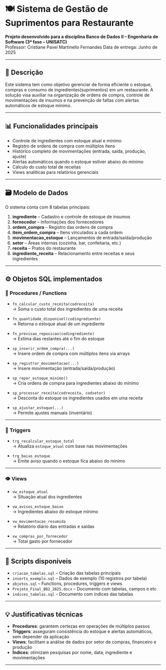# 🍽️ Sistema de Gestão de Suprimentos para Restaurante

**Projeto desenvolvido para a disciplina Banco de Dados II – Engenharia de Software (3ª fase – UNISATC)**  
Professor: Cristiane Pavei Martinello Fernandes 
Data de entrega: Junho de 2025

---

## 📌 Descrição

Este sistema tem como objetivo gerenciar de forma eficiente o estoque, compras e consumo de ingredientes(suprimentos) em um restaurante. A solução visa auxiliar na organização de ordens de compra, controle de movimentações de insumos e na prevenção de faltas com alertas automáticos de estoque mínimo.

---

## 📊 Funcionalidades principais

- Controle de ingredientes com estoque atual e mínimo
- Registro de ordens de compra com múltiplos itens
- Histórico completo de movimentações (entrada, saída, produção, ajuste)
- Alertas automáticos quando o estoque estiver abaixo do mínimo
- Cálculo do custo total de receitas
- Views analíticas para relatórios gerenciais

---

## 🗃️ Modelo de Dados

O sistema conta com 8 tabelas principais:

1. **ingrediente** – Cadastro e controle de estoque de insumos
2. **fornecedor** – Informações dos fornecedores
3. **ordem_compra** – Registro das ordens de compra
4. **item_ordem_compra** – Itens vinculados a cada ordem
5. **movimentacao_estoque** – Lançamentos de entrada/saída/produção
6. **setor** – Áreas internas (cozinha, bar, confeitaria, etc.)
7. **receita** – Pratos do restaurante
8. **ingrediente_receita** – Relacionamento entre receitas e seus ingredientes

---

## ⚙️ Objetos SQL implementados

### 🔁 Procedures / Functions

- `fn_calcular_custo_receita(codreceita)`  
  → Soma o custo total dos ingredientes de uma receita

- `fn_quantidade_disponivel(codingrediente)`  
  → Retorna o estoque atual de um ingrediente

- `fn_previsao_reposicao(codingrediente)`  
  → Estima dias restantes até o fim do estoque

- `sp_inserir_ordem_compra(...)`  
  → Insere ordem de compra com múltiplos itens via arrays

- `sp_registrar_movimentacao(...)`  
  → Insere movimentação (entrada/saída/produção)

- `sp_repor_estoque_minimo()`  
  → Cria ordens de compra para ingredientes abaixo do mínimo

- `sp_processar_receita(codreceita, codsetor)`  
  → Desconta do estoque os ingredientes usados em uma receita

- `sp_ajustar_estoque(...)`  
  → Permite ajustes manuais (inventário)

---

### 🔔 Triggers

- `trg_recalcular_estoque_total`  
  → Atualiza `estoque_atual` com base nas movimentações

- `trg_baixo_estoque`  
  → Emite aviso quando o estoque fica abaixo do mínimo
  
---

### 👁️ Views

- `vw_estoque_atual`  
  → Situação atual dos ingredientes

- `vw_avisos_estoque_baixo`  
  → Ingredientes abaixo do estoque mínimo

- `vw_movimentacao_resumida`  
  → Relatório diário das entradas e saídas

- `vw_compras_por_fornecedor`  
  → Total gasto por fornecedor

---

## 🧪 Scripts disponíveis

- `criacao_tabelas.sql` – Criação das tabelas principais
- `inserts_exemplo.sql` – Dados de exemplo (10 registros por tabela)
- `objetos.sql` – Functions, procedures, triggers e views
- `Projeto_Final_BD2_2025.docx` – Documento com tabelas, campos e etc
- `indices_tabelas.sql` – Documento com índices das tabelas

---

## 💡 Justificativas técnicas

- **Procedures**: garantem certezas em operações de múltiplos passos
- **Triggers**: asseguram consistência do estoque e alertas automáticos, sem depender da aplicação
- **Views**: facilitam a análise de dados por setor de compras, financeiro e produção
- **Índices**: otimizam pesquisas por nome, data, ingrediente e movimentações

---

##
